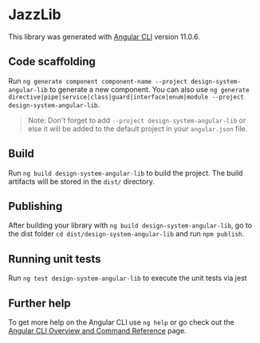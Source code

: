 # JazzLib

This library was generated with [Angular CLI](https://github.com/angular/angular-cli) version 11.0.6.

## Code scaffolding

Run `ng generate component component-name --project design-system-angular-lib` to generate a new component. You can also use `ng generate directive|pipe|service|class|guard|interface|enum|module --project design-system-angular-lib`.
> Note: Don't forget to add `--project design-system-angular-lib` or else it will be added to the default project in your `angular.json` file. 

## Build

Run `ng build design-system-angular-lib` to build the project. The build artifacts will be stored in the `dist/` directory.

## Publishing

After building your library with `ng build design-system-angular-lib`, go to the dist folder `cd dist/design-system-angular-lib` and run `npm publish`.

## Running unit tests

Run `ng test design-system-angular-lib` to execute the unit tests via jest

## Further help

To get more help on the Angular CLI use `ng help` or go check out the [Angular CLI Overview and Command Reference](https://angular.io/cli) page.
